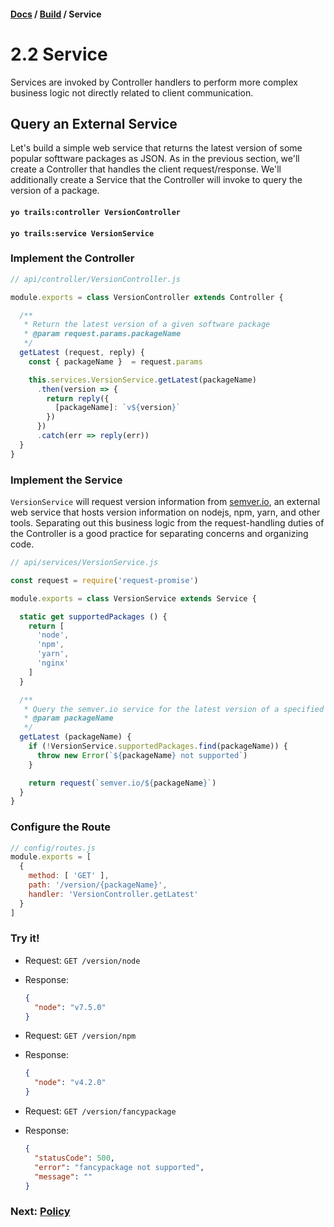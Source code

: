 #### [Docs](../) / [Build](./) / Service

# 2.2 Service

Services are invoked by Controller handlers to perform more complex business logic not directly related to client communication.

## Query an External Service

Let's build a simple web service that returns the latest version of some popular softtware packages as JSON. As in the previous section, we'll create a Controller that handles the client request/response. We'll additionally create a Service that the Controller will invoke to query the version of a package.

#### `yo trails:controller VersionController`
#### `yo trails:service VersionService`

### Implement the Controller

```js
// api/controller/VersionController.js

module.exports = class VersionController extends Controller {

  /**
   * Return the latest version of a given software package
   * @param request.params.packageName
   */
  getLatest (request, reply) {
    const { packageName }  = request.params

    this.services.VersionService.getLatest(packageName)
      .then(version => {
        return reply({
          [packageName]: `v${version}`
        })
      })
      .catch(err => reply(err))
  }
}
```

### Implement the Service

`VersionService` will request version information from [semver.io](http://semver.io), an external web service that hosts version information on nodejs, npm, yarn, and other tools. Separating out this business logic from the request-handling duties of the Controller is a good practice for separating concerns and organizing code.

```js
// api/services/VersionService.js

const request = require('request-promise')

module.exports = class VersionService extends Service {

  static get supportedPackages () {
    return [
      'node',
      'npm',
      'yarn',
      'nginx'
    ]
  }

  /**
   * Query the semver.io service for the latest version of a specified package name
   * @param packageName
   */
  getLatest (packageName) {
    if (!VersionService.supportedPackages.find(packageName)) {
      throw new Error(`${packageName} not supported`)
    }

    return request(`semver.io/${packageName}`)
  }
}
```

### Configure the Route

```js
// config/routes.js
module.exports = [
  {
    method: [ 'GET' ],
    path: '/version/{packageName}',
    handler: 'VersionController.getLatest'
  }
]
```

### Try it!

- Request: `GET /version/node`
- Response: 
  ```json
  {
    "node": "v7.5.0"
  }
  ```

- Request: `GET /version/npm`
- Response: 
  ```json
  {
    "node": "v4.2.0"
  }
  ```

- Request: `GET /version/fancypackage`
- Response: 
  ```json
  {
    "statusCode": 500,
    "error": "fancypackage not supported",
    "message": ""
  }
  ```

### Next: [Policy](policy.md)
